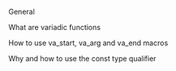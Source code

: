 General

What are variadic functions

How to use va_start, va_arg and va_end macros

Why and how to use the const type qualifier
